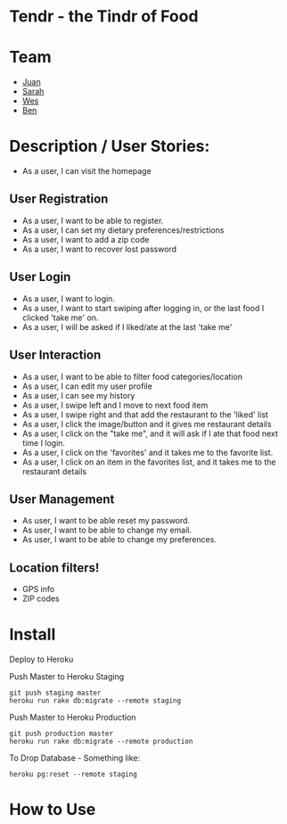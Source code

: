 # Tendr - the Tindr of Food

# Team
* [Juan](https://github.com/zjuanz)
* [Sarah](https://github.com/sbetack)
* [Wes](https://github.com/yellowjell0)
* [Ben](https://github.com/bmartin2015)

# Description / User Stories:
* As a user, I can visit the homepage

## User Registration
* As a user, I want to be able to register.
* As a user, I can set my dietary preferences/restrictions
* As a user, I want to add a zip code
* As a user, I want to recover lost password

## User Login
* As a user, I want to login.
* As a user, I want to start swiping after logging in, or the last food I clicked 'take me' on.
* As a user, I will be asked if I liked/ate at the last 'take me'

## User Interaction
* As a user, I want to be able to filter food categories/location
* As a user, I can edit my user profile
* As a user, I can see my history
* As a user, I swipe left and I move to next food item
* As a user, I swipe right and that add the restaurant to the 'liked' list
* As a user, I click the image/button and it gives me restaurant details
* As a user, I click on the "take me", and it will ask if I ate that food next time I login.
* As a user, I click on the 'favorites' and it takes me to the favorite list.
* As a user, I click on an item in the favorites list, and it takes me to the restaurant details

## User Management
* As user, I want to be able reset my password.
* As user, I want to be able to change my email.
* As user, I want to be able to change my preferences.


## Location filters!
* GPS info
* ZIP codes

# Install
Deploy to Heroku

Push Master to Heroku Staging
```
git push staging master
heroku run rake db:migrate --remote staging
```


Push Master to Heroku Production
```
git push production master
heroku run rake db:migrate --remote production
```

To Drop Database - Something like:
```
heroku pg:reset --remote staging
```
# How to Use

